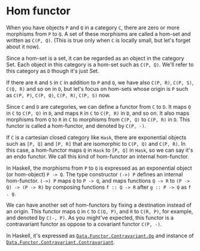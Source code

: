 # Hom functor

When you have objects `P` and `Q` in a category `C`, there are zero or more morphisms from `P` to `Q`. A set of these morphisms are called a hom-set and written as `C(P, Q)`. (This is true only when `C` is locally small, but let's forget about it now).

Since a hom-set is a set, it can be regarded as an object in the category Set. Each object in this category is a hom-set such as `C(P, Q)`. We'll refer to this category as `D` though it's just Set.

If there are `R` and `S` in `C` in addition to `P` and `Q`, we have also `C(P, R)`, `C(P, S)`, `C(Q, R)` and so on in `D`, but let's focus on hom-sets whose origin is `P` such as `C(P, P)`, `C(P, Q)`, `C(P, R)`, `C(P, S)` now.

Since `C` and `D` are categories, we can define a functor from `C` to `D`. It maps `Q` in `C` to `C(P, Q)` in `D`, and maps `R` in `C` to `C(P, R)` in `D`, and so on. It also maps morphisms from `Q` to `R` in `C` to morphisms from `C(P, Q)` to `C(P, R)` in `D`. This functor is called a hom-functor, and denoted by `C(P, -)`.

If `C` is a cartesian closed category like `Hask`, there are exponential objects such as `[P, Q]` and `[P, R]` that are isomorphic to `C(P, Q)` and `C(P, R)`. In this case, a hom-functor maps `Q` in `Hask` to `[P, Q]` in `Hask`, so we can say it's an endo functor. We call this kind of hom-functor an internal hom-functor.

In Haskell, the morphisms from `P` to `Q` is expressed as an exponential object (or hom-object) `P -> Q`. The type constructor `(->) P` defines an internal hom-functor. `(->) P` maps `Q` to `P -> Q`, and maps functions `Q -> R` to `(P -> Q) -> (P -> R)` by composing functions `f :: Q -> R` after `g :: P -> Q` as `f . g`.

We can have another set of hom-functors by fixing a destination instead of an origin. This functor maps `Q` in `C` to `C(Q, P)`, and `R` to `C(R, P)`, for example, and denoted by `C(-, P)`. As you might've expected, this functor is a contravariant functor as oppose to a covariant functor `C(P, -)`.

In Haskell, it's expressed as [`Data.Functor.Contravariant.Op`](https://hackage.haskell.org/package/base-4.20.0.1/docs/Data-Functor-Contravariant.html#t:Op) and instance of [`Data.Functor.Contravariant.Contravariant`](https://hackage.haskell.org/package/base-4.20.0.1/docs/Data-Functor-Contravariant.html#t:Contravariant).
